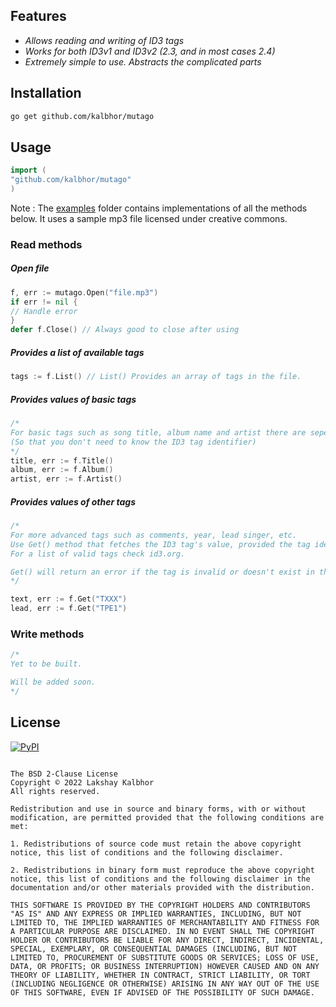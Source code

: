 
## Features

- *Allows reading and writing of ID3 tags*
- *Works for both ID3v1 and ID3v2 (2.3, and in most cases 2.4)*
- *Extremely simple to use. Abstracts the complicated parts*

## Installation

```sh
go get github.com/kalbhor/mutago
```

## Usage

```go
import (
"github.com/kalbhor/mutago"
)
```

Note : The [examples](https://github.com/makebyte/mutago/tree/master/examples) folder contains implementations of all the methods below. It uses a sample mp3 file licensed under creative commons.

### Read methods

##### Open file
```go
f, err := mutago.Open("file.mp3")
if err != nil {
// Handle error
}
defer f.Close() // Always good to close after using
```

##### Provides a list of available tags
```go
tags := f.List() // List() Provides an array of tags in the file. 
```

##### Provides values of basic tags
```go
/*
For basic tags such as song title, album name and artist there are seperate methods. 
(So that you don't need to know the ID3 tag identifier)
*/
title, err := f.Title()
album, err := f.Album()
artist, err := f.Artist()
```

##### Provides values of other tags
```go
/*
For more advanced tags such as comments, year, lead singer, etc.
Use Get() method that fetches the ID3 tag's value, provided the tag identifier.
For a list of valid tags check id3.org.

Get() will return an error if the tag is invalid or doesn't exist in the file.
*/

text, err := f.Get("TXXX")
lead, err := f.Get("TPE1")

```

### Write methods
```go
/*
Yet to be built.

Will be added soon.
*/

```


## License

[![PyPI](https://img.shields.io/pypi/l/Django.svg)](https://github.com/makebyte/mutago/blob/master/LICENSE)

```

The BSD 2-Clause License
Copyright © 2022 Lakshay Kalbhor
All rights reserved.

Redistribution and use in source and binary forms, with or without modification, are permitted provided that the following conditions are met:

1. Redistributions of source code must retain the above copyright notice, this list of conditions and the following disclaimer.

2. Redistributions in binary form must reproduce the above copyright notice, this list of conditions and the following disclaimer in the documentation and/or other materials provided with the distribution.

THIS SOFTWARE IS PROVIDED BY THE COPYRIGHT HOLDERS AND CONTRIBUTORS "AS IS" AND ANY EXPRESS OR IMPLIED WARRANTIES, INCLUDING, BUT NOT LIMITED TO, THE IMPLIED WARRANTIES OF MERCHANTABILITY AND FITNESS FOR A PARTICULAR PURPOSE ARE DISCLAIMED. IN NO EVENT SHALL THE COPYRIGHT HOLDER OR CONTRIBUTORS BE LIABLE FOR ANY DIRECT, INDIRECT, INCIDENTAL, SPECIAL, EXEMPLARY, OR CONSEQUENTIAL DAMAGES (INCLUDING, BUT NOT LIMITED TO, PROCUREMENT OF SUBSTITUTE GOODS OR SERVICES; LOSS OF USE, DATA, OR PROFITS; OR BUSINESS INTERRUPTION) HOWEVER CAUSED AND ON ANY THEORY OF LIABILITY, WHETHER IN CONTRACT, STRICT LIABILITY, OR TORT (INCLUDING NEGLIGENCE OR OTHERWISE) ARISING IN ANY WAY OUT OF THE USE OF THIS SOFTWARE, EVEN IF ADVISED OF THE POSSIBILITY OF SUCH DAMAGE.

```
